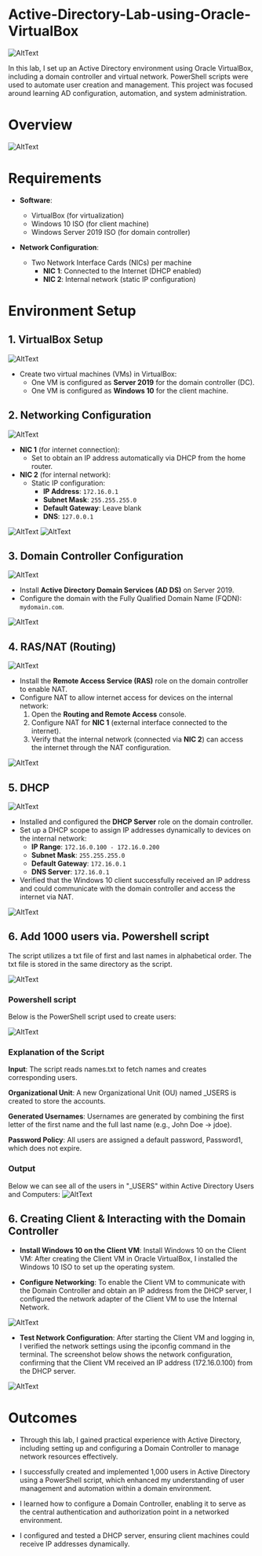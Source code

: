 # Active-Directory-Lab-using-Oracle-VirtualBox

![AltText](images/ad.png)


In this lab, I set up an Active Directory environment using Oracle VirtualBox, including a domain controller and virtual network. PowerShell scripts were used to automate user creation and management. This project was focused around learning AD configuration, automation, and system administration.

# Overview

![AltText](images/diagram.png)



# Requirements
- **Software**:
  - VirtualBox (for virtualization)
  - Windows 10 ISO (for client machine)
  - Windows Server 2019 ISO (for domain controller)
  
- **Network Configuration**:
  - Two Network Interface Cards (NICs) per machine
    - **NIC 1**: Connected to the Internet (DHCP enabled)
    - **NIC 2**: Internal network (static IP configuration)

# Environment Setup

## 1. VirtualBox Setup
![AltText](images/vm_manager.png)
- Create two virtual machines (VMs) in VirtualBox:
  - One VM is configured as **Server 2019** for the domain controller (DC).
  - One VM is configured as **Windows 10** for the client machine.

## 2. Networking Configuration
![AltText](images/diagram_nic.png)
- **NIC 1** (for internet connection):
  - Set to obtain an IP address automatically via DHCP from the home router.
- **NIC 2** (for internal network):
  - Static IP configuration:
    - **IP Address**: `172.16.0.1`
    - **Subnet Mask**: `255.255.255.0`
    - **Default Gateway**: Leave blank
    - **DNS**: `127.0.0.1`
  
![AltText](images/nic_internal.png)
![AltText](images/nic_config.png)

## 3. Domain Controller Configuration
![AltText](images/ad_domain_diagram.png)
- Install **Active Directory Domain Services (AD DS)** on Server 2019.
- Configure the domain with the Fully Qualified Domain Name (FQDN): `mydomain.com`.

![AltText](images/domain.png)

## 4. RAS/NAT (Routing)
![AltText](images/routing_diagram.png)
- Install the **Remote Access Service (RAS)** role on the domain controller to enable NAT.
- Configure NAT to allow internet access for devices on the internal network:
  1. Open the **Routing and Remote Access** console.
  2. Configure NAT for **NIC 1** (external interface connected to the internet).
  3. Verify that the internal network (connected via **NIC 2**) can access the internet through the NAT configuration.

![AltText](images/routing.png)

## 5. DHCP
![AltText](images/dhcp_diagram.png)
- Installed and configured the **DHCP Server** role on the domain controller.
- Set up a DHCP scope to assign IP addresses dynamically to devices on the internal network:
  - **IP Range**: `172.16.0.100 - 172.16.0.200`
  - **Subnet Mask**: `255.255.255.0`
  - **Default Gateway**: `172.16.0.1`
  - **DNS Server**: `172.16.0.1`
- Verified that the Windows 10 client successfully received an IP address and could communicate with the domain controller and access the internet via NAT.
  
![AltText](images/dhcp.png)

## 6. Add 1000 users via. Powershell script
The script utilizes a txt file of first and last names in alphabetical order. The txt file is stored in the same directory as the script.

![AltText](images/names.png)

### Powershell script
Below is the PowerShell script used to create users:

![AltText](images/powershell_script.png)

### Explanation of the Script
**Input**: The script reads names.txt to fetch names and creates corresponding users.


**Organizational Unit**: A new Organizational Unit (OU) named _USERS is created to store the accounts.


**Generated Usernames**: Usernames are generated by combining the first letter of the first name and the full last name (e.g., John Doe → jdoe).


**Password Policy**: All users are assigned a default password, Password1, which does not expire.



### Output
Below we can see all of the users in "_USERS" within Active Directory Users and Computers:
![AltText](images/users.png)

## 6. Creating Client & Interacting with the Domain Controller
- **Install Windows 10 on the Client VM**: Install Windows 10 on the Client VM: After creating the Client VM in Oracle VirtualBox, I installed the Windows 10 ISO to set up the operating system.


- **Configure Networking**: To enable the Client VM to communicate with the Domain Controller and obtain an IP address from the DHCP server, I configured the network adapter of the Client VM to use the Internal Network.


![AltText](images/client_settings.png)


- **Test Network Configuration**: After starting the Client VM and logging in, I verified the network settings using the ipconfig command in the terminal. The screenshot below shows the network configuration, confirming that the Client VM received an IP address (172.16.0.100) from the DHCP server.


![AltText](images/terminal.png)


# Outcomes
- Through this lab, I gained practical experience with Active Directory, including setting up and configuring a Domain Controller to manage network resources effectively.

- I successfully created and implemented 1,000 users in Active Directory using a PowerShell script, which enhanced my understanding of user management and automation within a domain environment.

- I learned how to configure a Domain Controller, enabling it to serve as the central authentication and authorization point in a networked environment.

- I configured and tested a DHCP server, ensuring client machines could receive IP addresses dynamically.
